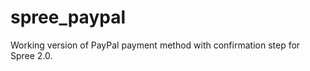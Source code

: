 spree_paypal
============

Working version of PayPal payment method with confirmation step for Spree 2.0.
